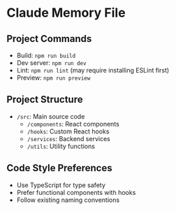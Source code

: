 # Claude Memory File

## Project Commands
- Build: `npm run build`
- Dev server: `npm run dev`
- Lint: `npm run lint` (may require installing ESLint first)
- Preview: `npm run preview`

## Project Structure
- `/src`: Main source code
  - `/components`: React components
  - `/hooks`: Custom React hooks
  - `/services`: Backend services
  - `/utils`: Utility functions

## Code Style Preferences
- Use TypeScript for type safety
- Prefer functional components with hooks
- Follow existing naming conventions